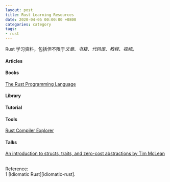 ```yaml
---
layout: post
title: Rust Learning Resources
date: 2020-04-05 00:00:00 +0800
categories: category
tags:
- rust
---
```


Rust 学习资料，包括但不限于*文章*、*书籍*、*代码库*、*教程*、*视频*。

<h4>Articles</h4>

<h4>Books</h4>

[The Rust Programming Language][trpl]

<h4>Library</h4>

<h4>Tutorial</h4>

<h4>Tools</h4>

[Rust Compiler Explorer][rust_explorer]

<h4>Talks</h4>

[An introduction to structs, traits, and zero-cost abstractions by Tim McLean][Sn3JklPAVLk]

<br>
<span class="post-meta">
Reference:
</span>
<br>
<span class="post-meta">
1 [Idiomatic Rust][idiomatic-rust].<br>
</span>

[idiomatic-rust]: https://github.com/mre/idiomatic-rust
[rust_explorer]: https://rust.godbolt.org/
[trpl]: https://doc.rust-lang.org/book/
[Sn3JklPAVLk]: https://www.youtube.com/watch?v=Sn3JklPAVLk
